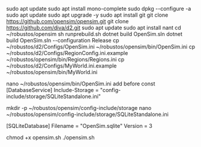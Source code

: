 sudo apt update
sudo apt install mono-complete
sudo dpkg --configure -a
sudo apt update
sudo apt upgrade -y
sudo apt install git
git clone https://github.com/opensim/opensim.git
git clone https://github.com/diva/d2.git
sudo apt update
sudo apt install nant
cd ~/robustos/opensim
sh runprebuild.sh
dotnet build OpenSim.sln
dotnet build OpenSim.sln --configuration Release
cp ~/robustos/d2/Configs/OpenSim.ini ~/robustos/opensim/bin/OpenSim.ini
cp ~/robustos/d2/Configs/RegionConfig.ini.example ~/robustos/opensim/bin/Regions/Regions.ini
cp ~/robustos/d2/Configs/MyWorld.ini.example ~/robustos/opensim/bin/MyWorld.ini

nano ~/robustos/opensim/bin/OpenSim.ini
add before const
[DatabaseService]
Include-Storage = "config-include/storage/SQLiteStandalone.ini"

mkdir -p ~/robustos/opensim/config-include/storage
nano ~/robustos/opensim/config-include/storage/SQLiteStandalone.ini

[SQLiteDatabase]
Filename = "OpenSim.sqlite"
Version = 3

chmod +x opensim.sh
./opensim.sh

